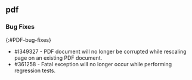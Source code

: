 ## pdf

### Bug Fixes
{:#PDF-bug-fixes}

* \#I349327 - PDF document will no longer be corrupted while rescaling page on an existing PDF document. 
* \#361258 - Fatal exception will no longer occur while performing regression tests.
